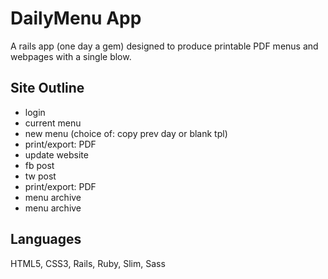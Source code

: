 # DailyMenu App
A rails app (one day a gem) designed to produce printable PDF menus and webpages with a single blow.

## Site Outline
 - login
  - current menu
  - new menu (choice of: copy prev day or blank tpl)
   - print/export: PDF
   - update website
   - fb post
   - tw post
  - print/export: PDF
   - menu archive
  - menu archive

## Languages
 HTML5, CSS3, Rails, Ruby, Slim, Sass
 
 
